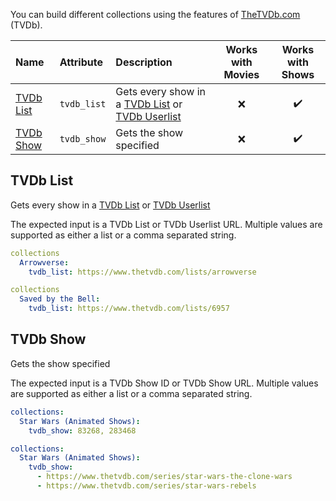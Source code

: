 You can build different collections using the features of [TheTVDb.com](https://www.thetvdb.com/) (TVDb).

| Name | Attribute | Description | Works with Movies | Works with Shows |
| :-- | :-- | :-- | :--: | :--: |
| [TVDb List](#tvdb-list) | `tvdb_list` | Gets every show in a [TVDb List](https://www.thetvdb.com/lists) or [TVDb Userlist](https://www.thetvdb.com/lists/custom) | :x: | :heavy_check_mark: |
| [TVDb Show](#tvdb-show) | `tvdb_show` | Gets the show specified | :x: | :heavy_check_mark: |

## TVDb List
Gets every show in a [TVDb List](https://www.thetvdb.com/lists) or [TVDb Userlist](https://www.thetvdb.com/lists/custom)

The expected input is a TVDb List or TVDb Userlist URL. Multiple values are supported as either a list or a comma separated string.

```yaml
collections
  Arrowverse:
    tvdb_list: https://www.thetvdb.com/lists/arrowverse
```
```yaml
collections
  Saved by the Bell:
    tvdb_list: https://www.thetvdb.com/lists/6957
```

## TVDb Show
Gets the show specified

The expected input is a TVDb Show ID or TVDb Show URL. Multiple values are supported as either a list or a comma separated string.

```yaml
collections:
  Star Wars (Animated Shows):
    tvdb_show: 83268, 283468
```
```yaml
collections:
  Star Wars (Animated Shows):
    tvdb_show:
      - https://www.thetvdb.com/series/star-wars-the-clone-wars
      - https://www.thetvdb.com/series/star-wars-rebels
```